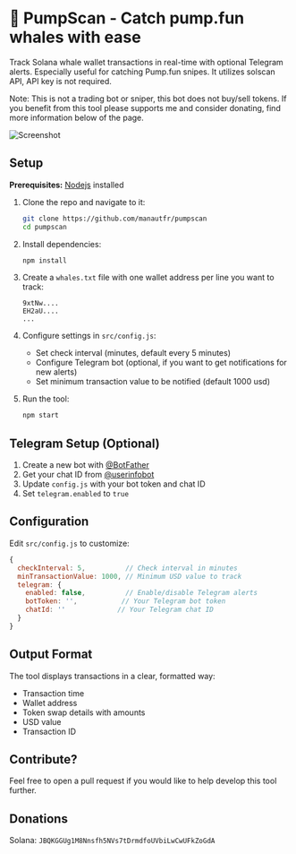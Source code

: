 # 🐋 PumpScan - Catch pump.fun whales with ease

Track Solana whale wallet transactions in real-time with optional Telegram alerts. Especially useful for catching Pump.fun snipes. It utilizes solscan API, API key is not required.

Note: This is not a trading bot or sniper, this bot does not buy/sell tokens. If you benefit from this tool please supports me and consider donating, find more information below of the page.

![Screenshot](https://s3.amazonaws.com/i.snag.gy/yPb1OI.jpg)

## Setup

**Prerequisites:**
[Nodejs](https://nodejs.org/) installed


1. Clone the repo and navigate to it:
   ```bash
   git clone https://github.com/manautfr/pumpscan
   cd pumpscan
   ```

2. Install dependencies:
   ```bash
   npm install
   ```

3. Create a `whales.txt` file with one wallet address per line you want to track:
   ```
   9xtNw....
   EH2aU....
   ...
   ```

4. Configure settings in `src/config.js`:
   - Set check interval (minutes, default every 5 minutes)
   - Configure Telegram bot (optional, if you want to get notifications for new alerts)
   - Set minimum transaction value to be notified (default 1000 usd)

5. Run the tool:
   ```bash
   npm start
   ```

## Telegram Setup (Optional)

1. Create a new bot with [@BotFather](https://t.me/botfather)
2. Get your chat ID from [@userinfobot](https://t.me/userinfobot)
3. Update `config.js` with your bot token and chat ID
4. Set `telegram.enabled` to `true`

## Configuration

Edit `src/config.js` to customize:

```javascript
{
  checkInterval: 5,          // Check interval in minutes
  minTransactionValue: 1000, // Minimum USD value to track
  telegram: {
    enabled: false,          // Enable/disable Telegram alerts
    botToken: '',           // Your Telegram bot token
    chatId: ''             // Your Telegram chat ID
  }
}
```

## Output Format

The tool displays transactions in a clear, formatted way:

- Transaction time
- Wallet address
- Token swap details with amounts
- USD value
- Transaction ID

## Contribute?
Feel free to open a pull request if you would like to help develop this tool further.

## Donations
Solana:
`JBQKGGUg1M8Nnsfh5NVs7tDrmdfoUVbiLwCwUFkZoGdA`